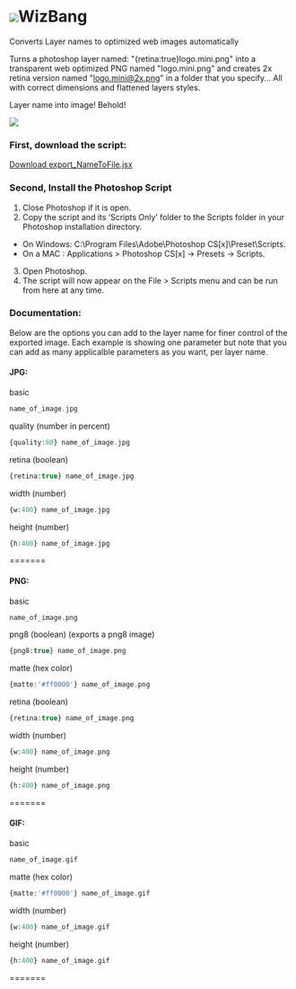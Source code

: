 ![](https://raw.github.com/samcreate/WizBang/master/images/wiz_bang_icon60x60.png)WizBang
=======

 

Converts Layer names to optimized web images automatically 

Turns a photoshop layer named: "{retina:true}logo.mini.png" into a transparent web optimized PNG named "logo.mini.png" and creates 2x retina version named "logo.mini@2x.png" in a folder that you specify... All with correct dimensions and flattened layers styles. 

Layer name into image! Behold!

![](https://raw.github.com/samcreate/WizBang/master/images/layer.examples.png) 


### First, download the script:

[Download export_NameToFile.jsx](https://raw.github.com/samcreate/WizBang/master/export_NameToFile.jsx)

### Second, Install the Photoshop Script
1. Close Photoshop if it is open.
2. Copy the script and its ‘Scripts Only’ folder to the Scripts folder in your Photoshop installation directory.
  - On Windows: C:\Program Files\Adobe\Photoshop CS[x]\Preset\Scripts.
  - On a MAC  : Applications > Photoshop CS[x] -> Presets -> Scripts.
3. Open Photoshop.
4. The script will now appear on the File > Scripts menu and can be run from here at any time.


### Documentation:

Below are the options you can add to the layer name for finer control of the exported image. Each example is showing one parameter but note that you can add as many applicalble parameters as you want, per layer name. 

#### JPG:

basic 
```php
name_of_image.jpg
```

quality (number in percent)
```php
{quality:80} name_of_image.jpg
```

retina (boolean)
```php
{retina:true} name_of_image.jpg
```

width (number)
```php
{w:400} name_of_image.jpg
```

height (number)
```php
{h:400} name_of_image.jpg
```

=======
#### PNG:

basic 
```php
name_of_image.png
```

png8 (boolean) (exports a png8 image)
```php
{png8:true} name_of_image.png
```

matte (hex color)
```php
{matte:'#ff0000'} name_of_image.png
```

retina (boolean)
```php
{retina:true} name_of_image.png
```

width (number)
```php
{w:400} name_of_image.png
```

height (number)
```php
{h:400} name_of_image.png
```

=======
#### GIF:

basic 
```php
name_of_image.gif
```

matte (hex color)
```php
{matte:'#ff0000'} name_of_image.gif
```

width (number)
```php
{w:400} name_of_image.gif
```

height (number)
```php
{h:400} name_of_image.gif
```
=======

